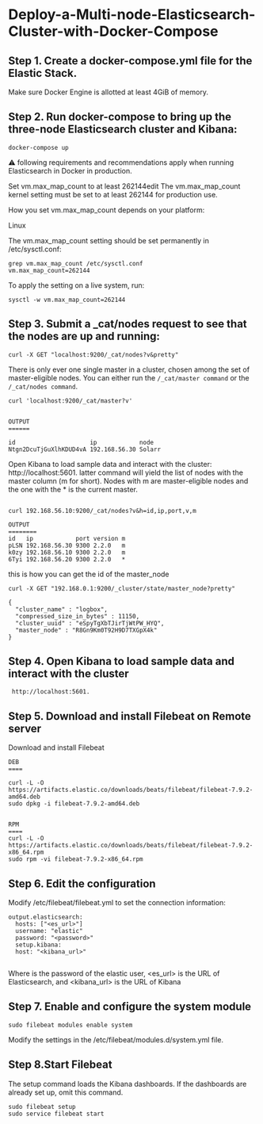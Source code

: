 # Deploy-a-Multi-node-Elasticsearch-Cluster-with-Docker-Compose

## Step 1. Create a docker-compose.yml file for the Elastic Stack.

Make sure Docker Engine is allotted at least 4GiB of memory.

## Step 2. Run docker-compose to bring up the three-node Elasticsearch cluster and Kibana:

```
docker-compose up

```
:warning: following requirements and recommendations apply when running Elasticsearch in Docker in production.

Set vm.max_map_count to at least 262144edit
The vm.max_map_count kernel setting must be set to at least 262144 for production use.

How you set vm.max_map_count depends on your platform:

Linux

The vm.max_map_count setting should be set permanently in /etc/sysctl.conf:
```
grep vm.max_map_count /etc/sysctl.conf
vm.max_map_count=262144
```
To apply the setting on a live system, run:

```
sysctl -w vm.max_map_count=262144
```

## Step 3. Submit a _cat/nodes request to see that the nodes are up and running:

```
curl -X GET "localhost:9200/_cat/nodes?v&pretty"
```

There is only ever one single master in a cluster, chosen among the set of master-eligible nodes.
You can either run the ```/_cat/master command``` or the ```/_cat/nodes command```.

```
curl 'localhost:9200/_cat/master?v'


OUTPUT
======

id                     ip            node
Ntgn2DcuTjGuXlhKDUD4vA 192.168.56.30 Solarr

```
Open Kibana to load sample data and interact with the cluster: http://localhost:5601.
latter command will yield the list of nodes with the master column (m for short). Nodes with m are master-eligible nodes and the one with the * is the current master.

```

curl 192.168.56.10:9200/_cat/nodes?v&h=id,ip,port,v,m

OUTPUT
========
id   ip            port version m
pLSN 192.168.56.30 9300 2.2.0   m
k0zy 192.168.56.10 9300 2.2.0   m
6Tyi 192.168.56.20 9300 2.2.0   *

```


this is how you can get the id of the master_node

```
curl -X GET "192.168.0.1:9200/_cluster/state/master_node?pretty"

{
  "cluster_name" : "logbox",
  "compressed_size_in_bytes" : 11150,
  "cluster_uuid" : "eSpyTgXbTJirTjWtPW_HYQ",
  "master_node" : "R8Gn9Km0T92H9D7TXGpX4k"
}
```


## Step 4. Open Kibana to load sample data and interact with the cluster

```
 http://localhost:5601.
 ```
 
## Step 5. Download and install Filebeat on Remote server

Download and install Filebeat

```
DEB
====

curl -L -O https://artifacts.elastic.co/downloads/beats/filebeat/filebeat-7.9.2-amd64.deb
sudo dpkg -i filebeat-7.9.2-amd64.deb


RPM
====
curl -L -O https://artifacts.elastic.co/downloads/beats/filebeat/filebeat-7.9.2-x86_64.rpm
sudo rpm -vi filebeat-7.9.2-x86_64.rpm

```

## Step 6. Edit the configuration

Modify /etc/filebeat/filebeat.yml to set the connection information:

```
output.elasticsearch:
  hosts: ["<es_url>"]
  username: "elastic"
  password: "<password>"
  setup.kibana:
  host: "<kibana_url>"
  
```
Where <password> is the password of the elastic user, <es_url> is the URL of Elasticsearch, and <kibana_url> is the URL of Kibana

  
## Step 7. Enable and configure the system module

```
sudo filebeat modules enable system
```  
Modify the settings in the /etc/filebeat/modules.d/system.yml file.  

## Step 8.Start Filebeat

The setup command loads the Kibana dashboards. If the dashboards are already set up, omit this command.

```
sudo filebeat setup
sudo service filebeat start
```  
  
